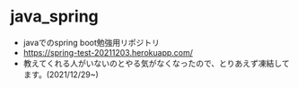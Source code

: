 # java_spring
* javaでのspring boot勉強用リポジトリ
* https://spring-test-20211203.herokuapp.com/
* 教えてくれる人がいないのとやる気がなくなったので、とりあえず凍結してます。(2021/12/29~)

